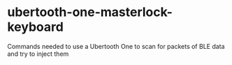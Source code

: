# ubertooth-one-masterlock-keyboard
Commands needed to use a Ubertooth One to scan for packets of BLE data and try to inject them
